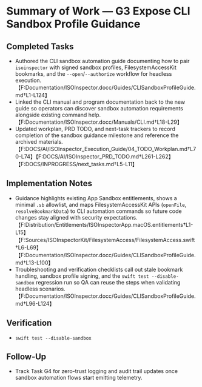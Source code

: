 # Summary of Work — G3 Expose CLI Sandbox Profile Guidance

## Completed Tasks

- Authored the CLI sandbox automation guide documenting how to pair `isoinspector` with signed sandbox profiles, FilesystemAccessKit bookmarks, and the `--open`/`--authorize` workflow for headless execution.【F:Documentation/ISOInspector.docc/Guides/CLISandboxProfileGuide.md†L1-L124】
- Linked the CLI manual and program documentation back to the new guide so operators can discover sandbox automation requirements alongside existing command help.【F:Documentation/ISOInspector.docc/Manuals/CLI.md†L18-L29】
- Updated workplan, PRD TODO, and next-task trackers to record completion of the sandbox guidance milestone and reference the archived materials.【F:DOCS/AI/ISOInspector_Execution_Guide/04_TODO_Workplan.md†L70-L74】【F:DOCS/AI/ISOInspector_PRD_TODO.md†L261-L262】【F:DOCS/INPROGRESS/next_tasks.md†L5-L11】

## Implementation Notes

- Guidance highlights existing App Sandbox entitlements, shows a minimal `.sb` allowlist, and maps FilesystemAccessKit APIs (`openFile`, `resolveBookmarkData`) to CLI automation commands so future code changes stay aligned with security expectations.【F:Distribution/Entitlements/ISOInspectorApp.macOS.entitlements†L1-L15】【F:Sources/ISOInspectorKit/FilesystemAccess/FilesystemAccess.swift†L6-L69】【F:Documentation/ISOInspector.docc/Guides/CLISandboxProfileGuide.md†L13-L100】
- Troubleshooting and verification checklists call out stale bookmark handling, sandbox profile signing, and the `swift test --disable-sandbox` regression run so QA can reuse the steps when validating headless scenarios.【F:Documentation/ISOInspector.docc/Guides/CLISandboxProfileGuide.md†L96-L124】

## Verification

- `swift test --disable-sandbox`

## Follow-Up

- Track Task G4 for zero-trust logging and audit trail updates once sandbox automation flows start emitting telemetry.
